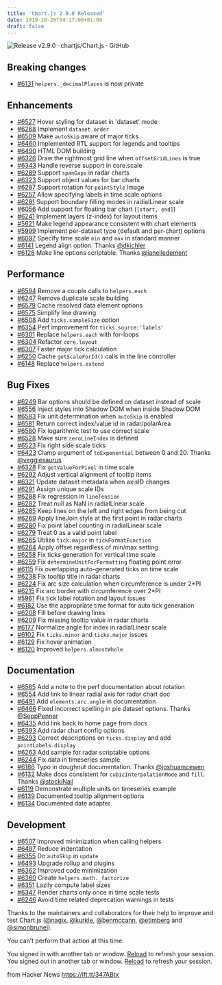```yaml
---
title: 'Chart.js 2.9.0 Released'
date: 2019-10-26T04:17:00+01:00
draft: false
---
```


![](https://avatars3.githubusercontent.com/u/10342521?s=400&v=4 "Release v2.9.0 · chartjs/Chart.js · GitHub")  

Breaking changes
----------------

*   [#6131](https://github.com/chartjs/Chart.js/pull/6131) `helpers._decimalPlaces` is now private

Enhancements
------------

*   [#6527](https://github.com/chartjs/Chart.js/pull/6527) Hover styling for dataset in 'dataset' mode
*   [#6268](https://github.com/chartjs/Chart.js/pull/6268) Implement `dataset.order`
*   [#6509](https://github.com/chartjs/Chart.js/pull/6509) Make `autoSkip` aware of major ticks
*   [#6460](https://github.com/chartjs/Chart.js/pull/6460) Implemented RTL support for legends and tooltips
*   [#6490](https://github.com/chartjs/Chart.js/pull/6490) HTML DOM building
*   [#6326](https://github.com/chartjs/Chart.js/pull/6326) Draw the rightmost grid line when `offsetGridLines` is true
*   [#6343](https://github.com/chartjs/Chart.js/pull/6343) Handle reverse support in core.scale
*   [#6289](https://github.com/chartjs/Chart.js/pull/6289) Support `spanGaps` in radar charts
*   [#6323](https://github.com/chartjs/Chart.js/pull/6323) Support object values for bar charts
*   [#6287](https://github.com/chartjs/Chart.js/pull/6287) Support rotation for `pointStyle` image
*   [#6257](https://github.com/chartjs/Chart.js/pull/6257) Allow specifying labels in time scale options
*   [#6281](https://github.com/chartjs/Chart.js/pull/6281) Support boundary filling modes in radialLinear scale
*   [#6056](https://github.com/chartjs/Chart.js/pull/6056) Add support for floating bar chart (`[start, end]`)
*   [#6241](https://github.com/chartjs/Chart.js/pull/6241) Implement layers (z-index) for layout items
*   [#5621](https://github.com/chartjs/Chart.js/pull/5621) Make legend appearance consistent with chart elements
*   [#5999](https://github.com/chartjs/Chart.js/pull/5999) Implement per-dataset type (default and per-chart) options
*   [#6097](https://github.com/chartjs/Chart.js/pull/6097) Specify time scale `min` and `max` in standard manner
*   [#6141](https://github.com/chartjs/Chart.js/pull/6141) Legend align option. Thanks [@dkichler](https://github.com/dkichler)
*   [#6128](https://github.com/chartjs/Chart.js/pull/6128) Make line options scriptable. Thanks [@janelledement](https://github.com/janelledement)

Performance
-----------

*   [#6594](https://github.com/chartjs/Chart.js/pull/6594) Remove a couple calls to `helpers.each`
*   [#6247](https://github.com/chartjs/Chart.js/pull/6247) Remove duplicate scale building
*   [#6579](https://github.com/chartjs/Chart.js/pull/6579) Cache resolved data element options
*   [#6575](https://github.com/chartjs/Chart.js/pull/6575) Simplify line drawing
*   [#6508](https://github.com/chartjs/Chart.js/pull/6508) Add `ticks.sampleSize` option
*   [#6354](https://github.com/chartjs/Chart.js/pull/6354) Perf improvement for `ticks.source:'labels'`
*   [#6301](https://github.com/chartjs/Chart.js/pull/6301) Replace `helpers.each` with for-loops
*   [#6304](https://github.com/chartjs/Chart.js/pull/6304) Refactor `core.layout`
*   [#6307](https://github.com/chartjs/Chart.js/pull/6307) Faster major tick calculation
*   [#6250](https://github.com/chartjs/Chart.js/pull/6250) Cache `getScaleForId()` calls in the line controller
*   [#6148](https://github.com/chartjs/Chart.js/pull/6148) Replace `helpers.extend`

Bug Fixes
---------

*   [#6249](https://github.com/chartjs/Chart.js/pull/6249) Bar options should be defined on dataset instead of scale
*   [#6556](https://github.com/chartjs/Chart.js/pull/6556) Inject styles into Shadow DOM when inside Shadow DOM
*   [#6583](https://github.com/chartjs/Chart.js/pull/6583) Fix unit determination when `autoSkip` is enabled
*   [#6581](https://github.com/chartjs/Chart.js/pull/6581) Return correct index/value id in radar/polarArea
*   [#6580](https://github.com/chartjs/Chart.js/pull/6580) Fix logarithmic test to use correct scale
*   [#6528](https://github.com/chartjs/Chart.js/pull/6528) Make sure `zeroLineIndex` is defined
*   [#6523](https://github.com/chartjs/Chart.js/pull/6523) Fix right side scale ticks
*   [#6423](https://github.com/chartjs/Chart.js/pull/6423) Clamp argument of `toExponential` between 0 and 20. Thanks [@veggiesaurus](https://github.com/veggiesaurus)
*   [#6328](https://github.com/chartjs/Chart.js/pull/6328) Fix `getValueForPixel` in time scale
*   [#6292](https://github.com/chartjs/Chart.js/pull/6292) Adjust vertical alignment of tooltip items
*   [#6321](https://github.com/chartjs/Chart.js/pull/6321) Update dataset metadata when axisID changes
*   [#6291](https://github.com/chartjs/Chart.js/pull/6291) Assign unique scale IDs
*   [#6288](https://github.com/chartjs/Chart.js/pull/6288) Fix regression in `lineTension`
*   [#6282](https://github.com/chartjs/Chart.js/pull/6282) Treat null as NaN in radialLinear scale
*   [#6285](https://github.com/chartjs/Chart.js/pull/6285) Keep lines on the left and right edges from being cut
*   [#6269](https://github.com/chartjs/Chart.js/pull/6269) Apply lineJoin style at the first point in radar charts
*   [#6280](https://github.com/chartjs/Chart.js/pull/6280) Fix point label counting in radialLinear scale
*   [#6279](https://github.com/chartjs/Chart.js/pull/6279) Treat 0 as a valid point label
*   [#6265](https://github.com/chartjs/Chart.js/pull/6265) Utilize `tick.major` in `tickFormatFunction`
*   [#6264](https://github.com/chartjs/Chart.js/pull/6264) Apply offset regardless of min/max setting
*   [#6258](https://github.com/chartjs/Chart.js/pull/6258) Fix ticks generation for vertical time scale
*   [#6259](https://github.com/chartjs/Chart.js/pull/6259) Fix `determineUnitForFormatting` floating point error
*   [#6115](https://github.com/chartjs/Chart.js/pull/6115) Fix overlapping auto-generated ticks on time scale
*   [#6238](https://github.com/chartjs/Chart.js/pull/6238) Fix tooltip title in radar charts
*   [#6224](https://github.com/chartjs/Chart.js/pull/6224) Fix arc size calculation when circumference is under 2\*PI
*   [#6215](https://github.com/chartjs/Chart.js/pull/6215) Fix arc border with circumference over 2\*PI
*   [#5961](https://github.com/chartjs/Chart.js/pull/5961) Fix tick label rotation and layout issues
*   [#6182](https://github.com/chartjs/Chart.js/pull/6182) Use the appropriate time format for auto tick generation
*   [#6208](https://github.com/chartjs/Chart.js/pull/6208) Fill before drawing lines
*   [#6209](https://github.com/chartjs/Chart.js/pull/6209) Fix missing tooltip value in radar charts
*   [#6177](https://github.com/chartjs/Chart.js/pull/6177) Normalize angle for index in radialLinear scale
*   [#6102](https://github.com/chartjs/Chart.js/pull/6102) Fix `ticks.minor` and `ticks.major` issues
*   [#6129](https://github.com/chartjs/Chart.js/pull/6129) Fix hover animation
*   [#6120](https://github.com/chartjs/Chart.js/pull/6120) Improved `helpers.almostWhole`

Documentation
-------------

*   [#6585](https://github.com/chartjs/Chart.js/pull/6585) Add a note to the perf documentation about rotation
*   [#6554](https://github.com/chartjs/Chart.js/pull/6554) Add link to linear radial axis for radar chart doc
*   [#6491](https://github.com/chartjs/Chart.js/pull/6491) Add `elements.arc.angle` in documentation
*   [#6466](https://github.com/chartjs/Chart.js/pull/6466) Fixed incorrect spelling in pie dataset options. Thanks [@SeppPenner](https://github.com/SeppPenner)
*   [#6435](https://github.com/chartjs/Chart.js/pull/6435) Add link back to home page from docs
*   [#6393](https://github.com/chartjs/Chart.js/pull/6393) Add radar chart config options
*   [#6293](https://github.com/chartjs/Chart.js/pull/6293) Correct descriptions on `ticks.display` and add `pointLabels.display`
*   [#6263](https://github.com/chartjs/Chart.js/pull/6263) Add sample for radar scriptable options
*   [#6244](https://github.com/chartjs/Chart.js/pull/6244) Fix data in timeseries sample
*   [#6186](https://github.com/chartjs/Chart.js/pull/6186) Typo in doughnut documentation. Thanks [@joshuamcewen](https://github.com/joshuamcewen)
*   [#6132](https://github.com/chartjs/Chart.js/pull/6132) Make docs consistent for `cubicInterpolationMode` and `fill`. Thanks [@stockiNail](https://github.com/stockiNail)
*   [#6119](https://github.com/chartjs/Chart.js/pull/6119) Demonstrate multiple units on timeseries example
*   [#6139](https://github.com/chartjs/Chart.js/pull/6139) Documented tooltip alignment options
*   [#6134](https://github.com/chartjs/Chart.js/pull/6134) Documented date adapter

Development
-----------

*   [#6507](https://github.com/chartjs/Chart.js/pull/6507) Improved minimization when calling helpers
*   [#6497](https://github.com/chartjs/Chart.js/pull/6497) Reduce indentation
*   [#6355](https://github.com/chartjs/Chart.js/pull/6355) Do `autoSkip` in `update`
*   [#6493](https://github.com/chartjs/Chart.js/pull/6493) Upgrade rollup and plugins
*   [#6362](https://github.com/chartjs/Chart.js/pull/6362) Improved code minimization
*   [#6360](https://github.com/chartjs/Chart.js/pull/6360) Create `helpers.math._factorize`
*   [#6351](https://github.com/chartjs/Chart.js/pull/6351) Lazily compute label sizes
*   [#6347](https://github.com/chartjs/Chart.js/pull/6347) Render charts only once in time scale tests
*   [#6246](https://github.com/chartjs/Chart.js/pull/6246) Avoid time related deprecation warnings in tests

Thanks to the maintainers and collaborators for their help to improve and test Chart.js ([@nagix](https://github.com/nagix), [@kurkle](https://github.com/kurkle), [@benmccann](https://github.com/benmccann), [@etimberg](https://github.com/etimberg) and [@simonbrunel](https://github.com/simonbrunel)).

You can’t perform that action at this time.

You signed in with another tab or window. [Reload](https://github.com/chartjs/Chart.js/releases/tag/v2.9.0) to refresh your session. You signed out in another tab or window. [Reload](https://github.com/chartjs/Chart.js/releases/tag/v2.9.0) to refresh your session.

  
  
from Hacker News https://ift.tt/347ABtx